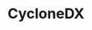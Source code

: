 ---
codehost: https://github.com/https://github.com/CycloneDX
logohandle: cyclonedx
sort: cyclonedx
title: CycloneDX
twitter: https://x.com/CycloneDX_Spec
website: https://cyclonedx.org/
---